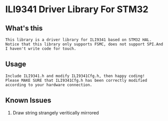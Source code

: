 # ILI9341 Driver Library For STM32
## What's this
    This library is a driver library for ILI9341 based on STM32 HAL.  
    Notice that this library only supports FSMC, does not support SPI.And I haven't write code for touch.
## Usage
    Include ILI9341.h and modify ILI9341Cfg.h, then happy coding!  
    Please MAKE SURE that ILI9341Cfg.h has been correctly modified according to your hardware connection.  
    

## Known Issues

1. Draw string strangely veritically mirrored
